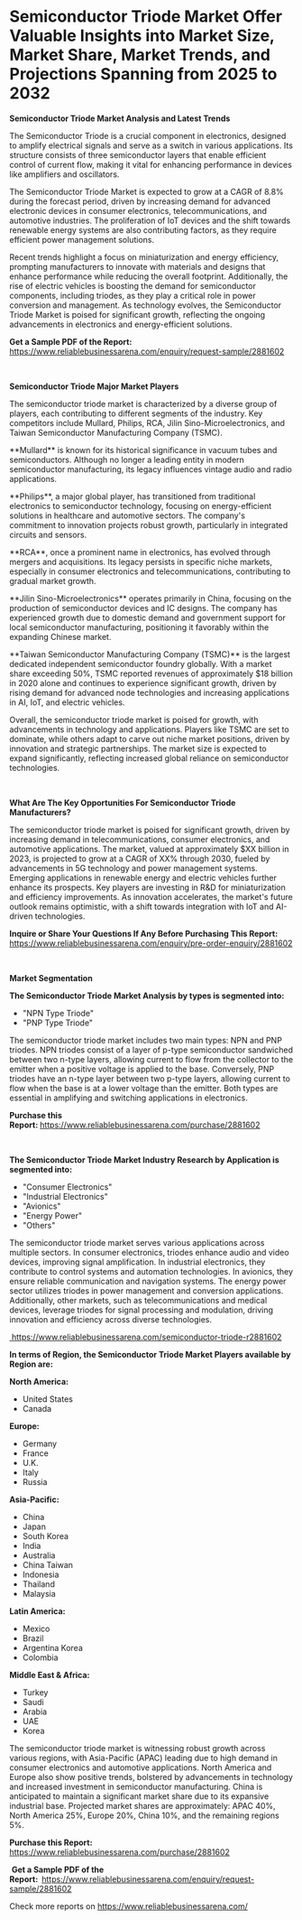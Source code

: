 <p><h1>Semiconductor Triode Market Offer Valuable Insights into Market Size, Market Share, Market Trends, and Projections Spanning from 2025 to 2032</h1></p><p><strong>Semiconductor Triode Market Analysis and Latest Trends</strong></p>
<p><p>The Semiconductor Triode is a crucial component in electronics, designed to amplify electrical signals and serve as a switch in various applications. Its structure consists of three semiconductor layers that enable efficient control of current flow, making it vital for enhancing performance in devices like amplifiers and oscillators.</p><p>The Semiconductor Triode Market is expected to grow at a CAGR of 8.8% during the forecast period, driven by increasing demand for advanced electronic devices in consumer electronics, telecommunications, and automotive industries. The proliferation of IoT devices and the shift towards renewable energy systems are also contributing factors, as they require efficient power management solutions.</p><p>Recent trends highlight a focus on miniaturization and energy efficiency, prompting manufacturers to innovate with materials and designs that enhance performance while reducing the overall footprint. Additionally, the rise of electric vehicles is boosting the demand for semiconductor components, including triodes, as they play a critical role in power conversion and management. As technology evolves, the Semiconductor Triode Market is poised for significant growth, reflecting the ongoing advancements in electronics and energy-efficient solutions.</p></p>
<p><strong>Get a Sample PDF of the Report:&nbsp;</strong> <a href="https://www.reliablebusinessarena.com/enquiry/request-sample/2881602?utm_campaign=2182&utm_medium=2&utm_source=Github&utm_content=ia&utm_term=12032025&utm_id=semiconductor-triode">https://www.reliablebusinessarena.com/enquiry/request-sample/2881602</a></p>
<p>&nbsp;</p>
<p><strong>Semiconductor Triode Major Market Players</strong></p>
<p><p>The semiconductor triode market is characterized by a diverse group of players, each contributing to different segments of the industry. Key competitors include Mullard, Philips, RCA, Jilin Sino-Microelectronics, and Taiwan Semiconductor Manufacturing Company (TSMC).</p><p>**Mullard** is known for its historical significance in vacuum tubes and semiconductors. Although no longer a leading entity in modern semiconductor manufacturing, its legacy influences vintage audio and radio applications. </p><p>**Philips**, a major global player, has transitioned from traditional electronics to semiconductor technology, focusing on energy-efficient solutions in healthcare and automotive sectors. The company's commitment to innovation projects robust growth, particularly in integrated circuits and sensors.</p><p>**RCA**, once a prominent name in electronics, has evolved through mergers and acquisitions. Its legacy persists in specific niche markets, especially in consumer electronics and telecommunications, contributing to gradual market growth.</p><p>**Jilin Sino-Microelectronics** operates primarily in China, focusing on the production of semiconductor devices and IC designs. The company has experienced growth due to domestic demand and government support for local semiconductor manufacturing, positioning it favorably within the expanding Chinese market.</p><p>**Taiwan Semiconductor Manufacturing Company (TSMC)** is the largest dedicated independent semiconductor foundry globally. With a market share exceeding 50%, TSMC reported revenues of approximately $18 billion in 2020 alone and continues to experience significant growth, driven by rising demand for advanced node technologies and increasing applications in AI, IoT, and electric vehicles.</p><p>Overall, the semiconductor triode market is poised for growth, with advancements in technology and applications. Players like TSMC are set to dominate, while others adapt to carve out niche market positions, driven by innovation and strategic partnerships. The market size is expected to expand significantly, reflecting increased global reliance on semiconductor technologies.</p></p>
<p>&nbsp;</p>
<p><strong>What Are The Key Opportunities For Semiconductor Triode Manufacturers?</strong></p>
<p><p>The semiconductor triode market is poised for significant growth, driven by increasing demand in telecommunications, consumer electronics, and automotive applications. The market, valued at approximately $XX billion in 2023, is projected to grow at a CAGR of XX% through 2030, fueled by advancements in 5G technology and power management systems. Emerging applications in renewable energy and electric vehicles further enhance its prospects. Key players are investing in R&D for miniaturization and efficiency improvements. As innovation accelerates, the market's future outlook remains optimistic, with a shift towards integration with IoT and AI-driven technologies.</p></p>
<p><strong>Inquire or Share Your Questions If Any Before Purchasing This Report:</strong> <a href="https://www.reliablebusinessarena.com/enquiry/pre-order-enquiry/2881602?utm_campaign=2182&utm_medium=2&utm_source=Github&utm_content=ia&utm_term=12032025&utm_id=semiconductor-triode">https://www.reliablebusinessarena.com/enquiry/pre-order-enquiry/2881602</a></p>
<p>&nbsp;</p>
<p><strong>Market Segmentation</strong></p>
<p><strong>The Semiconductor Triode Market Analysis by types is segmented into:</strong></p>
<p><ul><li>"NPN Type Triode"</li><li>"PNP Type Triode"</li></ul></p>
<p><p>The semiconductor triode market includes two main types: NPN and PNP triodes. NPN triodes consist of a layer of p-type semiconductor sandwiched between two n-type layers, allowing current to flow from the collector to the emitter when a positive voltage is applied to the base. Conversely, PNP triodes have an n-type layer between two p-type layers, allowing current to flow when the base is at a lower voltage than the emitter. Both types are essential in amplifying and switching applications in electronics.</p></p>
<p><strong>Purchase this Report:&nbsp;</strong><a href="https://www.reliablebusinessarena.com/purchase/2881602?utm_campaign=2182&utm_medium=2&utm_source=Github&utm_content=ia&utm_term=12032025&utm_id=semiconductor-triode">https://www.reliablebusinessarena.com/purchase/2881602</a></p>
<p>&nbsp;</p>
<p><strong>The Semiconductor Triode Market Industry Research by Application is segmented into:</strong></p>
<p><ul><li>"Consumer Electronics"</li><li>"Industrial Electronics"</li><li>"Avionics"</li><li>"Energy Power"</li><li>"Others"</li></ul></p>
<p><p>The semiconductor triode market serves various applications across multiple sectors. In consumer electronics, triodes enhance audio and video devices, improving signal amplification. In industrial electronics, they contribute to control systems and automation technologies. In avionics, they ensure reliable communication and navigation systems. The energy power sector utilizes triodes in power management and conversion applications. Additionally, other markets, such as telecommunications and medical devices, leverage triodes for signal processing and modulation, driving innovation and efficiency across diverse technologies.</p></p>
<p><a href="https://www.reliablebusinessarena.com/semiconductor-triode-r2881602?utm_campaign=2182&utm_medium=2&utm_source=Github&utm_content=ia&utm_term=12032025&utm_id=semiconductor-triode">&nbsp;https://www.reliablebusinessarena.com/semiconductor-triode-r2881602</a></p>
<p><strong>In terms of Region, the Semiconductor Triode Market Players available by Region are:</strong></p>
<p>
    <p> <strong> North America: </strong>
        <ul>
            <li>United States</li>
            <li>Canada</li>
        </ul>
        </p> 
    <p> <strong> Europe: </strong>
        <ul>
            <li>Germany</li>
            <li>France</li>
            <li>U.K.</li>
            <li>Italy</li>
            <li>Russia</li>
        </ul>
        </p> 
    <p> <strong> Asia-Pacific: </strong>
        <ul>
            <li>China</li>
            <li>Japan</li>
            <li>South Korea</li>
            <li>India</li>
            <li>Australia</li>
            <li>China Taiwan</li>
            <li>Indonesia</li>
            <li>Thailand</li>
            <li>Malaysia</li>
        </ul>
        </p> 
    <p> <strong> Latin America: </strong>
        <ul>
            <li>Mexico</li>
            <li>Brazil</li>
            <li>Argentina Korea</li>
            <li>Colombia</li>
        </ul>
        </p> 
    <p> <strong> Middle East & Africa: </strong>
        <ul>
            <li>Turkey</li>
            <li>Saudi</li>
            <li>Arabia</li>
            <li>UAE</li>
            <li>Korea</li>
        </ul>
    </p>
    </p>
<p><p>The semiconductor triode market is witnessing robust growth across various regions, with Asia-Pacific (APAC) leading due to high demand in consumer electronics and automotive applications. North America and Europe also show positive trends, bolstered by advancements in technology and increased investment in semiconductor manufacturing. China is anticipated to maintain a significant market share due to its expansive industrial base. Projected market shares are approximately: APAC 40%, North America 25%, Europe 20%, China 10%, and the remaining regions 5%.</p></p>
<p><strong>Purchase this Report: </strong><a href="https://www.reliablebusinessarena.com/purchase/2881602?utm_campaign=2182&utm_medium=2&utm_source=Github&utm_content=ia&utm_term=12032025&utm_id=semiconductor-triode">https://www.reliablebusinessarena.com/purchase/2881602</a></p>
<p>&nbsp;<strong>Get a Sample PDF of the Report:&nbsp;&nbsp;</strong><a href="https://www.reliablebusinessarena.com/enquiry/request-sample/2881602?utm_campaign=2182&utm_medium=2&utm_source=Github&utm_content=ia&utm_term=12032025&utm_id=semiconductor-triode">https://www.reliablebusinessarena.com/enquiry/request-sample/2881602</a></p>
<p><strong></strong></p>
<p>Check more reports on <a href="https://www.reliablebusinessarena.com/?utm_campaign=2182&utm_medium=2&utm_source=Github&utm_content=ia&utm_term=12032025&utm_id=semiconductor-triode">https://www.reliablebusinessarena.com/</a></p>